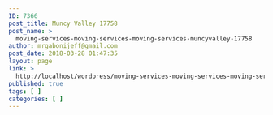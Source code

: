```yaml
---
ID: 7366
post_title: Muncy Valley 17758
post_name: >
  moving-services-moving-services-moving-services-muncyvalley-17758
author: mrgabonijeff@gmail.com
post_date: 2018-03-28 01:47:35
layout: page
link: >
  http://localhost/wordpress/moving-services-moving-services-moving-services-muncyvalley-17758/
published: true
tags: [ ]
categories: [ ]
---
```


